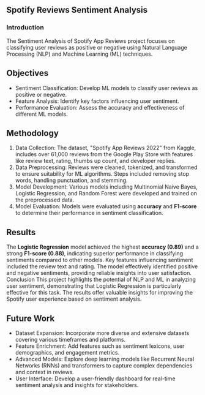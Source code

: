 ## Spotify Reviews Sentiment Analysis

### Introduction
The Sentiment Analysis of Spotify App Reviews project focuses on classifying user reviews as positive or negative using Natural Language Processing (NLP) and Machine Learning (ML) techniques.

## Objectives
- Sentiment Classification: Develop ML models to classify user reviews as positive or negative.
- Feature Analysis: Identify key factors influencing user sentiment.
- Performance Evaluation: Assess the accuracy and effectiveness of different ML models.

## Methodology

1. Data Collection: The dataset, "Spotify App Reviews 2022" from Kaggle, includes over 61,000 reviews from the Google Play Store with features like review text, rating, thumbs up count, and developer replies.
2. Data Preprocessing: Reviews were cleaned, tokenized, and transformed to ensure suitability for ML algorithms. Steps included removing stop words, handling punctuation, and stemming.
3. Model Development: Various models including Multinomial Naive Bayes, Logistic Regression, and Random Forest were developed and trained on the preprocessed data.
4. Model Evaluation: Models were evaluated using **accuracy** and **F1-score** to determine their performance in sentiment classification.

## Results

The **Logistic Regression** model achieved the highest **accuracy (0.89)** and a strong **F1-score (0.88)**, indicating superior performance in classifying sentiments compared to other models.
Key features influencing sentiment included the review text and rating.
The model effectively identified positive and negative sentiments, providing reliable insights into user satisfaction.
Conclusion
This project highlights the potential of NLP and ML in analyzing user sentiment, demonstrating that Logistic Regression is particularly effective for this task. The results offer valuable insights for improving the Spotify user experience based on sentiment analysis.

## Future Work
- Dataset Expansion: Incorporate more diverse and extensive datasets covering various timeframes and platforms.
- Feature Enrichment: Add features such as sentiment lexicons, user demographics, and engagement metrics.
- Advanced Models: Explore deep learning models like Recurrent Neural Networks (RNNs) and transformers to capture complex dependencies and context in reviews.
- User Interface: Develop a user-friendly dashboard for real-time sentiment analysis and insights for stakeholders.
